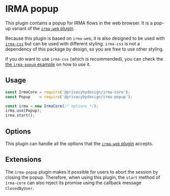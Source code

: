 # IRMA popup

This plugin contains a popup for IRMA flows in the web browser. It is a pop-up
variant of the [`irma-web` plugin](../irma-web).

Because this plugin is based on `irma-web`, it is also designed to be used with
[`irma-css`](../../irma-css) but can be used with different styling. `irma-css`
is not a dependency of this package by design, so you are free to use other
styling.

If you *do* want to use `irma-css` (which is recommended), you can check the
[the `irma-popup` example](../../examples/browser/irma-popup) on how to use it.

## Usage

```javascript
const IrmaCore = require('@privacybydesign/irma-core');
const Popup    = require('@privacybydesign/irma-popup');

const irma = new IrmaCore(/* options */);
irma.use(Popup);
irma.start();
```

## Options

This plugin can handle all the options that the [`irma-web` plugin](../irma-web)
accepts.

## Extensions

The `irma-popup` plugin makes it possible for users to abort the session by closing
the popup. Therefore, when using this plugin, the `start` method of `irma-core` can
also reject its promise using the callback message `ClosedByUser`.

